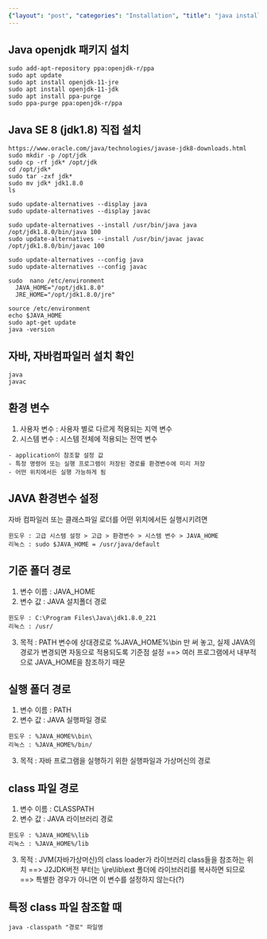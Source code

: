 ```yaml
---
{"layout": "post", "categories": "Installation", "title": "java install", "feature-img": "assets/img/feature_img.png"}
---
```

## Java openjdk 패키지 설치
```
sudo add-apt-repository ppa:openjdk-r/ppa
sudo apt update
sudo apt install openjdk-11-jre
sudo apt install openjdk-11-jdk
sudo apt install ppa-purge
sudo ppa-purge ppa:openjdk-r/ppa
```

## Java SE 8 (jdk1.8) 직접 설치
```
https://www.oracle.com/java/technologies/javase-jdk8-downloads.html
sudo mkdir -p /opt/jdk
sudo cp -rf jdk* /opt/jdk
cd /opt/jdk*
sudo tar -zxf jdk*
sudo mv jdk* jdk1.8.0
ls

sudo update-alternatives --display java
sudo update-alternatives --display javac

sudo update-alternatives --install /usr/bin/java java /opt/jdk1.8.0/bin/java 100
sudo update-alternatives --install /usr/bin/javac javac /opt/jdk1.8.0/bin/javac 100

sudo update-alternatives --config java
sudo update-alternatives --config javac

sudo  nano /etc/environment
  JAVA_HOME="/opt/jdk1.8.0"
  JRE_HOME="/opt/jdk1.8.0/jre"

source /etc/environment
echo $JAVA_HOME
sudo apt-get update
java -version
```

## 자바, 자바컴파일러 설치 확인
```
java
javac
```

## 환경 변수
1. 사용자 변수 : 사용자 별로 다르게 적용되는 지역 변수
2. 시스템 변수 : 시스템 전체에 적용되는 전역 변수
```
- application이 참조할 설정 값
- 특정 명령어 또는 실행 프로그램이 저장된 경로를 환경변수에 미리 저장
- 어떤 위치에서든 실행 가능하게 됨
```

## JAVA 환경변수 설정
자바 컴파일러 또는 클래스파일 로더를 어떤 위치에서든 실행시키려면
```
윈도우 : 고급 시스템 설정 > 고급 > 환경변수 > 시스템 변수 > JAVA_HOME
리눅스 : sudo $JAVA_HOME = /usr/java/default
```

## 기준 폴더 경로
1. 변수 이름 : JAVA_HOME
2. 변수 값 : JAVA 설치폴더 경로
```
윈도우 : C:\Program Files\Java\jdk1.8.0_221
리눅스 : /usr/
```
3. 목적 : PATH 변수에 상대경로로 %JAVA_HOME%\bin 만 써 놓고,
실제 JAVA의 경로가 변경되면 자동으로 적용되도록 기준점 설정
==> 여러 프로그램에서 내부적으로 JAVA_HOME을 참조하기 때문

## 실행 폴더 경로
1. 변수 이름 : PATH
2. 변수 값 : JAVA 실행파일 경로
```
윈도우 : %JAVA_HOME%\bin\
리눅스 : %JAVA_HOME%/bin/
```
3. 목적 : 자바 프로그램을 실행하기 위한 실행파일과 가상머신의 경로

## class 파일 경로
1. 변수 이름 : CLASSPATH
2. 변수 값 : JAVA 라이브러리 경로
```
윈도우 : %JAVA_HOME%\lib
리눅스 : %JAVA_HOME%/lib
```
3. 목적 : JVM(자바가상머신)의 class loader가 라이브러리 class들을 참조하는 위치
==> J2JDK버전 부터는 \jre\lib\ext 폴더에 라이브러리를 복사하면 되므로
==> 특별한 경우가 아니면 이 변수를 설정하지 않는다(?)

## 특정 class 파일 참조할 때
```
java -classpath "경로" 파일명
```
